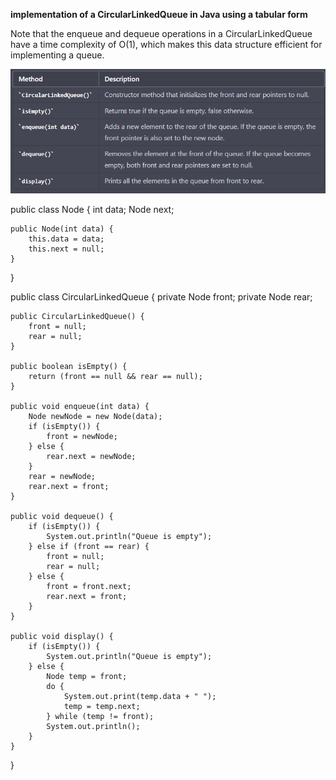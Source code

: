 **implementation of a CircularLinkedQueue in Java using a tabular form**

Note that the enqueue and dequeue operations in a CircularLinkedQueue have a time complexity of O(1), 
which makes this data structure efficient for implementing a queue.

![image](image_2.png)

public class Node {
    int data;
    Node next;

    public Node(int data) {
        this.data = data;
        this.next = null;
    }
}

public class CircularLinkedQueue {
    private Node front;
    private Node rear;

    public CircularLinkedQueue() {
        front = null;
        rear = null;
    }

    public boolean isEmpty() {
        return (front == null && rear == null);
    }

    public void enqueue(int data) {
        Node newNode = new Node(data);
        if (isEmpty()) {
            front = newNode;
        } else {
            rear.next = newNode;
        }
        rear = newNode;
        rear.next = front;
    }

    public void dequeue() {
        if (isEmpty()) {
            System.out.println("Queue is empty");
        } else if (front == rear) {
            front = null;
            rear = null;
        } else {
            front = front.next;
            rear.next = front;
        }
    }

    public void display() {
        if (isEmpty()) {
            System.out.println("Queue is empty");
        } else {
            Node temp = front;
            do {
                System.out.print(temp.data + " ");
                temp = temp.next;
            } while (temp != front);
            System.out.println();
        }
    }
}
